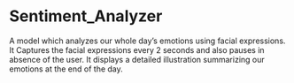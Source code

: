 # Sentiment_Analyzer
A model which analyzes our whole day’s emotions using facial expressions. It Captures the facial expressions every 2 seconds and also pauses in absence of the user. It displays a detailed illustration summarizing our emotions at the end of the day.
